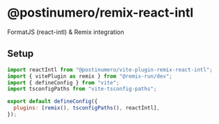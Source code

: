 # @postinumero/remix-react-intl

FormatJS (react-intl) & Remix integration

## Setup

```js
import reactIntl from "@postinumero/vite-plugin-remix-react-intl";
import { vitePlugin as remix } from "@remix-run/dev";
import { defineConfig } from "vite";
import tsconfigPaths from "vite-tsconfig-paths";

export default defineConfig({
  plugins: [remix(), tsconfigPaths(), reactIntl],
});
```

